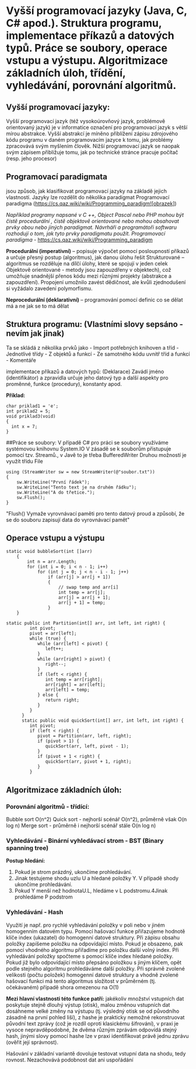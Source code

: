 
# Vyšší programovací jazyky (Java, C, C# apod.). Struktura programu, implementace příkazů a datových typů. Práce se soubory, operace vstupu a výstupu. Algoritmizace základních úloh, třídění, vyhledávání, porovnání algoritmů.

## Vyšší programovací jazyky:
Vyšší programovací jazyk (též vysokoúrovňový jazyk, problémově orientovaný jazyk) je v informatice označení pro programovací jazyk s větší mírou abstrakce. Vyšší abstrakcí je míněno přiblížení zápisu zdrojového kódu programu v daném programovacím jazyce k tomu, jak problémy zpracovává svým myšlením člověk. Nižší programovací jazyk se naopak svým zápisem přibližuje tomu, jak po technické stránce pracuje počítač (resp. jeho procesor)

## Programovací paradigmata 
jsou způsob, jak klasifikovat programovací jazyky na základě jejich vlastností. Jazyky lze rozdělit do několika paradigmat Programovací paradigma
(https://cs.qaz.wiki/wiki/Programming_paradigm![obrazek])

*Například programy napsané v C ++, Object Pascal nebo PHP mohou být čistě procedurální , čistě objektově orientované nebo mohou obsahovat prvky obou nebo jiných paradigmat. Návrháři a programátoři softwaru rozhodují o tom, jak tyto prvky paradigmatu použít. Programovací paradigma* - https://cs.qaz.wiki/wiki/Programming_paradigm


 **Procedurální (imperativní)**
  – popisuje výpočet pomocí posloupností příkazů a určuje přesný postup (algoritmus), jak danou úlohu řešit
        Strukturované – algoritmus se rozděluje na dílčí úlohy, které se spojují v jeden celek
        Objektově orientované - metody jsou zapouzdřeny v objektech), což umožňuje snadnější přenos kódu mezi různými projekty (abstrakce a zapouzdření). Propojení umožnilo zavést dědičnost, ale kvůli zjednodušení si vyžádalo zavedení polymorfismu.

**Neprocedurální (deklarativní)**
  – programování pomocí definic co se dělat má a ne jak se to má dělat

## Struktura programu: (Vlastními slovy sepsáno - nevím jak jinak)
Ta se skládá z několika prvků jako
	- Import potřebných knihoven a tříd
	- Jednotlivé třídy
	- Z objektů a funkcí
	- Ze samotného kódu uvnitř tříd a funkcí
	- Komentáře

implementace příkazů a datových typů: (Deklarace)
Zavádí jméno (identifikátor) a zpravidla určuje jeho datový typ a další aspekty pro proměnné, funkce (procedury), konstanty apod.

**Příklad:**
```
char priklad1 = 'e';
int priklad2 = 5;
void priklad3(void)
{
  int x = 7;
}
```

##Práce se soubory:
V případě C# pro práci se soubory využíváme systémovou knihovnu System.IO
V zásadě se k souborům přistupuje pomocí tzv. Streamů., v Javě to je třeba BufferedWriter
Druhou možností je využít třídu File

```
using (StreamWriter sw = new StreamWriter(@"soubor.txt"))
{
    sw.WriteLine("První řádek");
    sw.WriteLine("Tento text je na druhém řádku");
    sw.WriteLine("A do třetice.");
    sw.Flush();
}
```
"Flush() Vymaže vyrovnávací paměti pro tento datový proud a způsobí, že se do souboru zapisují data do vyrovnávací pamět"

## Operace vstupu a výstupu

```
static void bubbleSort(int []arr)
    {
        int n = arr.Length;
        for (int i = 0; i < n - 1; i++)
            for (int j = 0; j < n - i - 1; j++)
                if (arr[j] > arr[j + 1])
                {
                    // swap temp and arr[i]
                    int temp = arr[j];
                    arr[j] = arr[j + 1];
                    arr[j + 1] = temp;
                }
    }

```
```
static public int Partition(int[] arr, int left, int right) {
         int pivot;
         pivot = arr[left];
         while (true) {
            while (arr[left] < pivot) {
               left++;
            }
            while (arr[right] > pivot) {
               right--;
            }
            if (left < right) {
               int temp = arr[right];
               arr[right] = arr[left];
               arr[left] = temp;
            } else {
               return right;
            }
         }
      }
      static public void quickSort(int[] arr, int left, int right) {
         int pivot;
         if (left < right) {
            pivot = Partition(arr, left, right);
            if (pivot > 1) {
               quickSort(arr, left, pivot - 1);
            }  
            if (pivot + 1 < right) {
               quickSort(arr, pivot + 1, right);
            }
         }
```

## Algoritmizace základních úloh: 

### Porovnání algoritmů - třídící:
Bubble sort O(n^2)
Quick sort - nejhorší scénář O(n^2), průměrně však O(n log n)
Merge sort - průměrně i nejhorší scénář stále O(n log n)


### Vyhledávání - Binární vyhledávací strom - BST (Binary spanning tree)
**Postup hledání:**
1. Pokud je strom prázdný, ukončíme prohledávání.
2. Jinak testujeme shodu uzlu U a hledané položky Y. V případě shody ukončíme prohledávání.
3. Pokud Y menší než hodnotaU.L, hledáme v L podstromu.4Jinak prohledáme P podstrom

### Vyhledávání - Hash
Využití je např. pro rychlé vyhledávání položky v poli nebo v jiném homogenním datovém typu. Pomocí hašovací funkce přiřazujeme hodnotě klíče index (ukazatel) do homogenní datové struktury. Při zápisu obsahu položky zapíšeme položku na odpovídající místo. Pokud je obsazeno, pak pomocí vhodného algoritmu přiřadíme pro položku další volný index. Při vyhledávání položky spočteme s pomocí klíče index hledané položky. Pokud již bylo odpovídající místo přepsáno položkou s jiným klíčem, opět podle stejného algoritmu prohledáváme další položky. Při správně zvolené velikosti (počtu položek) homogenní datové struktury a vhodně zvolené hašovací funkci má tento algoritmus složitost v průměrném (tj. očekávaném) případě shora omezenou na O(1)

**Mezi hlavní vlastnosti této funkce patří:**
jakékoliv množství vstupních dat poskytuje stejně dlouhý výstup (otisk),
malou změnou vstupních dat dosáhneme velké změny na výstupu (tj. výsledný otisk se od původního zásadně na první pohled liší),
z hashe je prakticky nemožné rekonstruovat původní text zprávy (což je rozdíl oproti klasickému šifrování),
v praxi je vysoce nepravděpodobné, že dvěma různým zprávám odpovídá stejný hash, jinými slovy pomocí hashe lze v praxi identifikovat právě jednu zprávu (ověřit její správnost).

Hašování v základní variantě dovoluje testovat vstupní data na shodu, tedy rovnost. Nezachovává podobnost dat ani uspořádání


